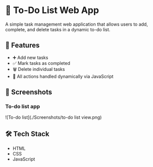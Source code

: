 # 📝 To-Do List Web App

A simple task management web application that allows users to add, complete, and delete tasks in a dynamic to-do list.

## 🚀 Features

- ➕ Add new tasks  
- ✅ Mark tasks as completed  
- 🗑️ Delete individual tasks  
- 📄 All actions handled dynamically via JavaScript

## 📸 Screenshots

### To-do list app
![To-do list](./Screenshots/to-do list view.png)

## 🛠️ Tech Stack

- HTML
- CSS
- JavaScript
